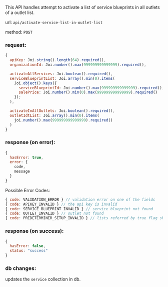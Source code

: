 This API handles attempt to activate a list of service blueprints in all outlets of a outlet list.

url: `api/activate-service-list-in-outlet-list`

method: `POST`

### request: 
```js
{
  apiKey: Joi.string().length(64).required(),
  organizationId: Joi.number().max(999999999999999).required(),

  activateAllServices: Joi.boolean().required(),
  serviceBlueprintList: Joi.array().min(0).items(
    Joi.object().keys({
      serviceBlueprintId: Joi.number().max(999999999999999).required(),
      salePrice: Joi.number().min(0).max(999999999999999).required()
    });
  ),

  activateInAllOutlets: Joi.boolean().required(),
  outletIdtList: Joi.array().min(0).items(
    joi.number().max(999999999999999).required()
  )
}
```

### response (on error):
```js
{
  hasError: true,
  error: {
    code,
    message
  }
}
```

Possible Error Codes:
```js
{ code: VALIDATION_ERROR } // validation error on one of the fields
{ code: APIKEY_INVALID } // the api key is invalid
{ code: SERVICE_BLUEPRINT_INVALID } // service blueprint not found
{ code: OUTLET_INVALID } // outlet not found
{ code: PREDETERMINER_SETUP_INVALID } // lists referred by true flag should be empty
```

### response (on success):
```js
{
  hasError: false,
  status: "success"
}
```

### db changes:
updates the `service` collection in db.